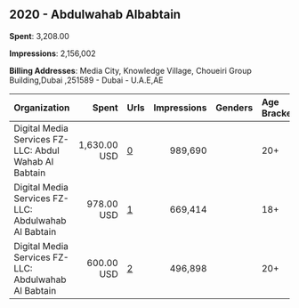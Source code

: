 ## 2020 - Abdulwahab Albabtain 
**Spent**: 3,208.00

**Impressions**: 2,156,002

**Billing Addresses**: Media City, Knowledge Village, Choueiri Group Building,Dubai ,251589 - Dubai - U.A.E,AE

|Organization|Spent|Urls|Impressions|Genders|Age Brackets|Country Codes|
|:---|---:|:---|---:|:---|:---|:---|
|Digital Media Services FZ-LLC: Abdul Wahab Al Babtain|1,630.00 USD|[0](https://www.snap.com/political-ads/asset/26df088e3858ec025e003569685a61e3bc85961e56b9daee53044b04ecd0c396?mediaType=mp4)|989,690||20+|kuwait|
|Digital Media Services FZ-LLC: Abdulwahab Al Babtain|978.00 USD|[1](https://www.snap.com/political-ads/asset/e00d83b17788c0fcc2428bf36254a10d4a906c385592900a0285eef8a7b9cb2a?mediaType=mp4)|669,414||18+|kuwait|
|Digital Media Services FZ-LLC: Abdulwahab Al Babtain|600.00 USD|[2](https://www.snap.com/political-ads/asset/9e904be324840939c875168fa6e9d404ff7c04ebb456ac36458fc5a26a0a1cec?mediaType=mp4)|496,898||20+|kuwait|
